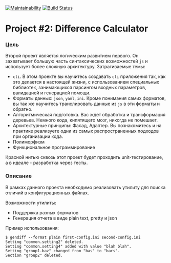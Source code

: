 [![Maintainability](https://api.codeclimate.com/v1/badges/03300c53a22a39a3c134/maintainability)](https://codeclimate.com/github/krav-ets/project-lvl2-s261/maintainability)
[![Build Status](https://travis-ci.org/krav-ets/project-lvl2-s261.svg?branch=master)](https://travis-ci.org/krav-ets/project-lvl2-s261)

# Project #2: Difference Calculator

### Цель

Второй проект является логическим развитием первого. Он захватывает большую часть
синтаксических возможностей `js` и использует более сложную архитектуру. Затрагиваемые
темы:

* `cli`. В этом проекте вы научитесь создавать `cli` приложения так, как это
  делается в настоящей жизни, с использованием специальных библиотек, занимающихся
  парсингом входных параметров, валидацией и генерацией помощи.
* Форматы данных: `json`, `yaml`, `ini`. Кроме понимания самих форматов, вы так же
  научитесь транслировать данные из `js` в эти форматы и обратно.
* Алгоритмическая подготовка. Вас ждет обработка и трансформация деревьев. Немного
  кода, кипятящего мозг, никогда не помешает.
* Архитектурные принципы: Фасад, Адаптер. Вы познакомитесь и на практике реализуете
  одни из самых распространенных подходов при организации кода.
* Полиморфизм
* Функциональное программирование

Красной нитью сквозь этот проект будет проходить unit-тестирование, а в идеале - разработка
через тесты.

### Описание

В рамках данного проекта необходимо реализовать утилиту для поиска отличий в
конфигурационных файлах.

Возможности утилиты:

* Поддержка разных форматов
* Генерация отчета в виде plain text, pretty и json

Пример использования:

```shell
$ gendiff --format plain first-config.ini second-config.ini
Setting "common.setting2" deleted.
Setting "common.setting4" added with value "blah blah".
Setting "group1.baz" changed from "bas" to "bars".
Section "group2" deleted.
```
